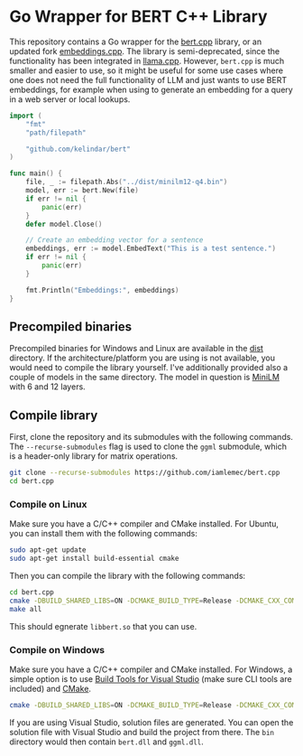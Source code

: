 # Go Wrapper for BERT C++ Library

This repository contains a Go wrapper for the [bert.cpp](https://github.com/skeskinen/bert.cpp) library, or an updated fork [embeddings.cpp](https://github.com/xyzhang626/embeddings.cpp). The library is semi-deprecated, since the functionality has been integrated in [llama.cpp](https://github.com/ggerganov/llama.cpp). However, `bert.cpp` is much smaller and easier to use, so it might be useful for some use cases where one does not need the full functionality of LLM and just wants to use BERT embeddings, for example when using to generate an embedding for a query in a web server or local lookups.

```go
import (
    "fmt"
    "path/filepath"

    "github.com/kelindar/bert"
)

func main() {
	file, _ := filepath.Abs("../dist/minilm12-q4.bin")
	model, err := bert.New(file)
	if err != nil {
		panic(err)
	}
	defer model.Close()

    // Create an embedding vector for a sentence
	embeddings, err := model.EmbedText("This is a test sentence.")
	if err != nil {
		panic(err)
	}

	fmt.Println("Embeddings:", embeddings)
}
```

## Precompiled binaries

Precompiled binaries for Windows and Linux are available in the [dist](dist) directory. If the architecture/platform you are using is not available, you would need to compile the library yourself. I've additionally provided also a couple of models in the same directory. The model in question is [MiniLM](https://arxiv.org/abs/2002.10957) with 6 and 12 layers.

## Compile library

First, clone the repository and its submodules with the following commands. The `--recurse-submodules` flag is used to clone the `ggml` submodule, which is a header-only library for matrix operations.

```bash
git clone --recurse-submodules https://github.com/iamlemec/bert.cpp
cd bert.cpp
```

### Compile on Linux

Make sure you have a C/C++ compiler and CMake installed. For Ubuntu, you can install them with the following commands:

```bash
sudo apt-get update
sudo apt-get install build-essential cmake
```

Then you can compile the library with the following commands:

```bash
cd bert.cpp
cmake -DBUILD_SHARED_LIBS=ON -DCMAKE_BUILD_TYPE=Release -DCMAKE_CXX_COMPILER=g++ -DCMAKE_C_COMPILER=gcc
make all
```

This should egnerate `libbert.so` that you can use.

### Compile on Windows

Make sure you have a C/C++ compiler and CMake installed. For Windows, a simple option is to use [Build Tools for Visual Studio](https://visualstudio.microsoft.com/downloads/) (make sure CLI tools are included) and [CMake](https://cmake.org/download/).

```bash
cmake -DBUILD_SHARED_LIBS=ON -DCMAKE_BUILD_TYPE=Release -DCMAKE_CXX_COMPILER=cl -DCMAKE_C_COMPILER=cl
```

If you are using Visual Studio, solution files are generated. You can open the solution file with Visual Studio and build the project from there. The `bin` directory would then contain `bert.dll` and `ggml.dll`.
